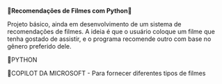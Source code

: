 🎫**Recomendações de Filmes com Python**🎫

Projeto básico, ainda em desenvolvimento de um sistema de recomendações de filmes. A ideia é que o usuário coloque um filme que tenha gostado de assistir, e o programa recomende outro com base no gênero preferido dele.

🎯PYTHON

🎯COPILOT DA MICROSOFT - Para fornecer diferentes tipos de filmes
